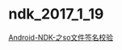 # ndk_2017_1_19

[Android-NDK-之so文件签名校验](http://goluck.top/2017/01/19/Android-NDK-%E4%B9%8Bso%E6%96%87%E4%BB%B6%E7%AD%BE%E5%90%8D%E6%A0%A1%E9%AA%8C/#more)